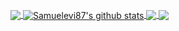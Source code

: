 <br>

<a href="https://github.com/samuelevi87">
  <img align="center" src="https://github-readme-stats.vercel.app/api/top-langs/?username=samuelevi87&theme=dark&hide_langs_below=1" />
</a>

<a href="https://github.com/samuelevi87">
 <img align="center" src="https://github-readme-stats.vercel.app/api?username=samuelevi87&show_icons=true&theme=dark&line_height=27" alt="Samuelevi87's github stats"/>
</a>


<a href="https://github.com/samuelevi87/samuelevi87">
  <img align="center" src="https://github-readme-stats.vercel.app/api/pin/?username=samuelevi87&repo=samuelevi87&theme=dark" />
</a>

<a href="https://github.com/samuelevi87/inovation-ecosystem-sl3v1">
 <img align="center" src="https://github-readme-stats.vercel.app/api/pin/?username=samuelevi87&repo=inovation-ecosystem-sl3v1&theme=dark" />
</a>

<br>
<!--
![Samuelevi87's github stats](https://github-readme-stats.vercel.app/api?username=samuelevi87&show_icons=true&hide_border=true)
-->

<br>
